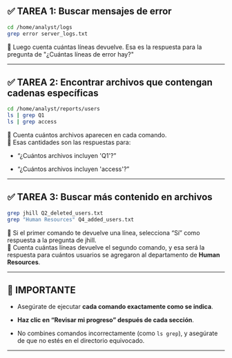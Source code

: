 
## ✅ TAREA 1: Buscar mensajes de error

```bash
cd /home/analyst/logs
grep error server_logs.txt
```

🔹 Luego cuenta cuántas líneas devuelve. Esa es la respuesta para la pregunta de "¿Cuántas líneas de error hay?"

---

## ✅ TAREA 2: Encontrar archivos que contengan cadenas específicas

```bash
cd /home/analyst/reports/users
ls | grep Q1
ls | grep access
```

🔹 Cuenta cuántos archivos aparecen en cada comando.  
🔹 Esas cantidades son las respuestas para:

- “¿Cuántos archivos incluyen 'Q1'?”
    
- “¿Cuántos archivos incluyen 'access'?”
    

---

## ✅ TAREA 3: Buscar más contenido en archivos

```bash
grep jhill Q2_deleted_users.txt
grep "Human Resources" Q4_added_users.txt
```

🔹 Si el primer comando te devuelve una línea, selecciona “Sí” como respuesta a la pregunta de jhill.  
🔹 Cuenta cuántas líneas devuelve el segundo comando, y esa será la respuesta para cuántos usuarios se agregaron al departamento de **Human Resources**.

---

## 🚨 IMPORTANTE

- Asegúrate de ejecutar **cada comando exactamente como se indica**.
    
- **Haz clic en “Revisar mi progreso” después de cada sección**.
    
- No combines comandos incorrectamente (como `ls grep`), y asegúrate de que no estés en el directorio equivocado.
    

---

